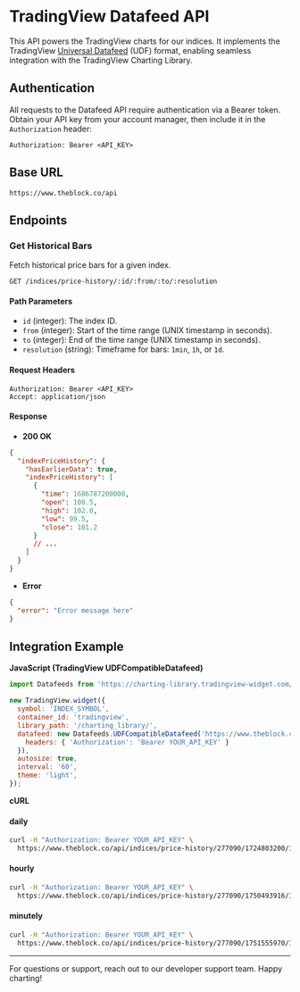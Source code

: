 # TradingView Datafeed API

This API powers the TradingView charts for our indices. It implements the TradingView [Universal Datafeed](https://www.tradingview.com/charting-library-docs/latest/connecting_data/connecting_data.md) (UDF) format, enabling seamless integration with the TradingView Charting Library.

## Authentication

All requests to the Datafeed API require authentication via a Bearer token. Obtain your API key from your account manager, then include it in the `Authorization` header:

```
Authorization: Bearer <API_KEY>
```

## Base URL

```
https://www.theblock.co/api
```

## Endpoints

### Get Historical Bars

Fetch historical price bars for a given index.

```
GET /indices/price-history/:id/:from/:to/:resolution
```

#### Path Parameters
- `id` (integer): The index ID.
- `from` (integer): Start of the time range (UNIX timestamp in seconds).
- `to` (integer): End of the time range (UNIX timestamp in seconds).
- `resolution` (string): Timeframe for bars: `1min`, `1h`, or `1d`.

#### Request Headers
```
Authorization: Bearer <API_KEY>
Accept: application/json
```

#### Response
- **200 OK**
```json
{
  "indexPriceHistory": {
    "hasEarlierData": true,
    "indexPriceHistory": [
      {
        "time": 1686787200000,
        "open": 100.5,
        "high": 102.0,
        "low": 99.5,
        "close": 101.2
      }
      // ...
    ]
  }
}
```
- **Error**
```json
{
  "error": "Error message here"
}
```

## Integration Example

**JavaScript (TradingView UDFCompatibleDatafeed)**
```javascript
import Datafeeds from 'https://charting-library.tradingview-widget.com/datafeeds/udf/dist/bundle.js';

new TradingView.widget({
  symbol: 'INDEX_SYMBOL',
  container_id: 'tradingview',
  library_path: '/charting_library/',
  datafeed: new Datafeeds.UDFCompatibleDatafeed('https://www.theblock.co/api', {
    headers: { 'Authorization': 'Bearer YOUR_API_KEY' }
  }),
  autosize: true,
  interval: '60',
  theme: 'light',
});
```

**cURL**

#### daily

```bash
curl -H "Authorization: Bearer YOUR_API_KEY" \
  https://www.theblock.co/api/indices/price-history/277090/1724803200/1725580800/1d
```

#### hourly

```bash
curl -H "Authorization: Bearer YOUR_API_KEY" \
  https://www.theblock.co/api/indices/price-history/277090/1750493916/1751573916/1h
```


#### minutely

```bash
curl -H "Authorization: Bearer YOUR_API_KEY" \
  https://www.theblock.co/api/indices/price-history/277090/1751555970/1751556030/1min
```

---

For questions or support, reach out to our developer support team. Happy charting!
